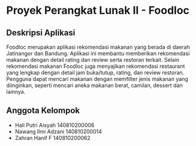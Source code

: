 # Proyek Perangkat Lunak II - Foodloc

## Deskripsi Aplikasi
Foodloc merupakan aplikasi rekomendasi makanan yang berada di daerah Jatinangor dan Bandung. Aplikasi ini membantu memberikan rekomendasi makanan dengan detail rating dan review serta restoran terkait. Selain rekomendasi makanan Foodloc juga menyajikan rekomendasi restaurant yang lengkap dengan detail jam buka/tutup, rating, dan review restoran. Pengguna dapat mencari makanan dengan memfilter jenis makanan yang diinginkan, seperti mencari aneka makanan berat, camilan, dessert dan lainnya. 

## Anggota Kelompok
- Hali Putri Aisyah  140810200006
- Nawang Ilmi Adzani  140810200014
- Zahran Hanif F  140810200062


